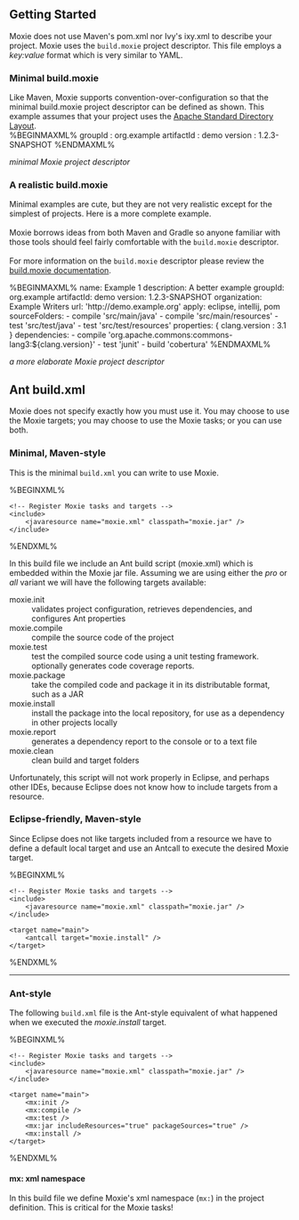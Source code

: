 ## Getting Started

Moxie does not use Maven's pom.xml nor Ivy's ixy.xml to describe your project.  Moxie uses the <code>build.moxie</code> project descriptor.  This file employs a <i>key:value</i> format which is very similar to YAML.

### Minimal build.moxie
<div class="row">
<div class="span8">
Like Maven, Moxie supports convention-over-configuration so that the minimal build.moxie project descriptor can be defined as shown.  This example assumes that your project uses the <a href="http://maven.apache.org/guides/introduction/introduction-to-the-standard-directory-layout.html">Apache Standard Directory Layout</a>.
</div>

<div class="span4">
%BEGINMAXML%
groupId : org.example
artifactId : demo
version : 1.2.3-SNAPSHOT
%ENDMAXML%

<i>minimal Moxie project descriptor</i>
</div></div>

### A realistic build.moxie

<div class="row">
<div class="span6">

Minimal examples are cute, but they are not very realistic except for the simplest of projects.  Here is a more complete example.
<br/><br/>
Moxie borrows ideas from both Maven and Gradle so anyone familiar with those tools should feel fairly comfortable with the <code>build.moxie</code> descriptor.
<br/><br/>
For more information on the <code>build.moxie</code> descriptor please review the <a href="moxiedescriptor.html">build.moxie documentation</a>. 
</div>

<div class="span6">
%BEGINMAXML%
name: Example 1
description: A better example
groupId: org.example
artifactId: demo
version: 1.2.3-SNAPSHOT
organization: Example Writers
url: 'http://demo.example.org'
apply: eclipse, intellij, pom
sourceFolders: 
- compile 'src/main/java'
- compile 'src/main/resources'
- test 'src/test/java'
- test 'src/test/resources'
properties: {
  clang.version : 3.1
}
dependencies:
- compile 'org.apache.commons:commons-lang3:${clang.version}'
- test 'junit'
- build 'cobertura'
%ENDMAXML%

<i>a more elaborate Moxie project descriptor</i>
</div></div>

## Ant build.xml

Moxie does not specify exactly how you must use it.  You may choose to use the Moxie targets; you may choose to use the Moxie tasks; or you can use both.

<div class="row">

<div class="span6">
<h3>Minimal, Maven-style</h3>
This is the minimal <code>build.xml</code> you can write to use Moxie.
<p></p>

%BEGINXML%
<?xml version="1.0" encoding="UTF-8"?>
<project>

    <!-- Register Moxie tasks and targets -->
    <include>
        <javaresource name="moxie.xml" classpath="moxie.jar" />
    </include>
    
</project>
%ENDXML% 

In this build file we include an Ant build script (moxie.xml) which is embedded within the Moxie jar file.  Assuming we are using either the <i>pro</i> or <i>all</i> variant we will have the following targets available:
<dl class="dl-horizontal">
 <dt>moxie.init</dt>
 <dd>validates project configuration, retrieves dependencies, and configures Ant properties</dd>
 <dt>moxie.compile</dt>
 <dd>compile the source code of the project</dd>
 <dt>moxie.test</dt>
 <dd>test the compiled source code using a unit testing framework. optionally generates code coverage reports.</dd>
 <dt>moxie.package</dt>
 <dd>take the compiled code and package it in its distributable format, such as a JAR</dd>
 <dt>moxie.install</dt>
 <dd>install the package into the local repository, for use as a dependency in other projects locally</dd>
 <dt>moxie.report</dt>
 <dd>generates a dependency report to the console or to a text file</dd>
 <dt>moxie.clean</dt>
 <dd>clean build and target folders</dd>
</dl>

Unfortunately, this script will not work properly in Eclipse, and perhaps other IDEs, because Eclipse does not know how to include targets from a resource.
<p></p>

</div>


<div class="span6">
<h3>Eclipse-friendly, Maven-style</h3>

Since Eclipse does not like targets included from a resource we have to define a default local target and use an Antcall to execute the desired Moxie target.
<p></p>
%BEGINXML%
<?xml version="1.0" encoding="UTF-8"?>
<project default="main">

    <!-- Register Moxie tasks and targets -->
    <include>
        <javaresource name="moxie.xml" classpath="moxie.jar" />
    </include>

    <target name="main">
        <antcall target="moxie.install" />		
    </target>

</project>
%ENDXML%

<p></p>
</div></div>

<hr/>

<h3>Ant-style</h3>
<div class="row">
<div class="span6">

The following <code>build.xml</code> file is the Ant-style equivalent of what happened when we executed the <i>moxie.install</i> target.
<p />
%BEGINXML%
<?xml version="1.0" encoding="UTF-8"?>
<project default="main" xmlns:mx="antlib:org.moxie">

    <!-- Register Moxie tasks and targets -->
    <include>
        <javaresource name="moxie.xml" classpath="moxie.jar" />
    </include>

    <target name="main">
        <mx:init />
        <mx:compile />
        <mx:test />
        <mx:jar includeResources="true" packageSources="true" />
        <mx:install />
    </target>

</project>
%ENDXML%

</div>
<div class="span6">
<div class="alert alert-info"><h4>mx: xml namespace</h4> In this build file we define Moxie's xml namespace (<code>mx:</code>) in the project definition.  This is critical for the Moxie tasks!
</div></div>

